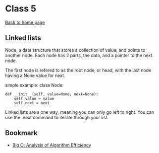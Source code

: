 # Class 5

[Back to home page](../README.md)

## Linked lists

Node, a data structure that stores a collection of value, and points to another node. Each node has 2 parts, the data, and a pointer to the next node.

The first node is refered to as the root node, or head, with the last node having a None value for next.

simple example:
class Node:

    def __init__(self, value=None, next=None):
        self.value = value
        self.next = next

Linked lists are a one way, meaning you can only go left to right. You can use the .next command to iterate through your list.

## Bookmark

- [Big O: Analysis of Algorithm Efficiency](https://codefellows.github.io/common_curriculum/data_structures_and_algorithms/Code_401/class-05/resources/big_oh.html)
